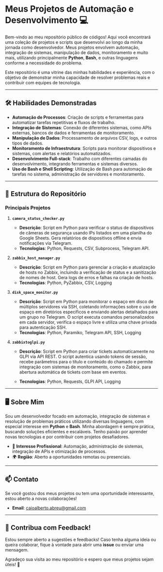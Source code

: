 # Meus Projetos de Automação e Desenvolvimento 💻

Bem-vindo ao meu repositório público de códigos! Aqui você encontrará uma coleção de projetos e scripts que desenvolvi ao longo da minha jornada como desenvolvedor. Meus projetos envolvem automação, integração de sistemas, manipulação de dados, monitoramento e muito mais, utilizando principalmente **Python**, **Bash**, e outras linguagens conforme a necessidade do problema.  

Este repositório é uma vitrine das minhas habilidades e experiência, com o objetivo de demonstrar minha capacidade de resolver problemas reais e contribuir com equipes de tecnologia.  

---

## 🛠️ Habilidades Demonstradas
- **Automação de Processos**: Criação de scripts e ferramentas para automatizar tarefas repetitivas e fluxos de trabalho.
- **Integração de Sistemas**: Conexão de diferentes sistemas, como APIs externas, bancos de dados e ferramentas de monitoramento.
- **Manipulação de Dados**: Processamento de arquivos CSV, logs, e outros tipos de dados.
- **Monitoramento de Infraestrutura**: Scripts para monitorar dispositivos e sistemas, com alertas e relatórios automatizados.
- **Desenvolvimento Full-stack**: Trabalho com diferentes camadas do desenvolvimento, integrando ferramentas e sistemas diversos.
- **Uso de Bash e Shell Scripting**: Utilização de Bash para automação de tarefas no sistema, administração de servidores e monitoramento.

---

## 📂 Estrutura do Repositório
### Principais Projetos

1. **`camera_status_checker.py`**  
   - **Descrição**: Script em Python para verificar o status de dispositivos de câmeras de segurança usando IPs listados em uma planilha do Google Sheets. Gera relatórios de dispositivos offline e envia notificações via Telegram.  
   - **Tecnologias**: Python, Requests, CSV, Subprocess, Telegram API.  
   
2. **`zabbix_host_manager.py`**  
   - **Descrição**: Script em Python para gerenciar a criação e atualização de hosts no Zabbix, incluindo a verificação de status e a sanitização de nomes de host. Gera logs de erros e falhas na criação de hosts. 
   - **Tecnologias**:  Python, PyZabbix, CSV, Logging

3. **`disk_space_monitor.py`**  
   - **Descrição**:  Script em Python para monitorar o espaço em disco de múltiplos servidores via SSH, coletando informações sobre o uso de espaço em diretórios específicos e enviando alertas detalhados para um grupo no Telegram. O script executa comandos personalizados em cada servidor, verifica o espaço livre e utiliza uma chave privada para autenticação SSH. 
   - **Tecnologias**:  Python, Paramiko, Telegram API, SSH, Logging
4. **`zabbixtoglpi.py`**
   - **Descrição**: Script em Python para criar tickets automaticamente no GLPI via API REST. O script autentica usando tokens de sessão, recebe parâmetros para o título e conteúdo do chamado e permite integração com sistemas de monitoramento, como o Zabbix, para abertura automática de tickets com base em eventos.

   - **Tecnologias**: Python, Requests, GLPI API, Logging  

---

## 🖥️ Sobre Mim
Sou um desenvolvedor focado em automação, integração de sistemas e resolução de problemas práticos utilizando diversas linguagens, com especial interesse em **Python** e **Bash**. Minha abordagem é sempre prática, buscando soluções eficientes e escaláveis. Tenho paixão por aprender novas tecnologias e por contribuir com projetos desafiadores.  

- 💼 **Interesse Profissional**: Automação, administração de sistemas, integração de APIs e otimização de processos.  
- 🌍 **Região**: Aberto a oportunidades remotas ou presenciais.  

---

## 📫 Contato
Se você gostou dos meus projetos ou tem uma oportunidade interessante, estou aberto a novas colaborações!  

- **Email**: caioalberto.abreu@gmail.com  


---

## 🌟 Contribua com Feedback!
Estou sempre aberto a sugestões e feedbacks! Caso tenha alguma ideia ou queira colaborar, fique à vontade para abrir uma **issue** ou enviar uma mensagem.  

Agradeço sua visita ao meu repositório e espero que meus projetos sejam úteis! 🚀
